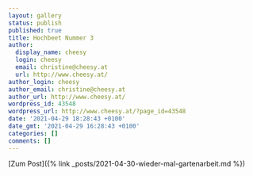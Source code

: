 ```yaml
---
layout: gallery
status: publish
published: true
title: Hochbeet Nummer 3
author:
  display_name: cheesy
  login: cheesy
  email: christine@cheesy.at
  url: http://www.cheesy.at/
author_login: cheesy
author_email: christine@cheesy.at
author_url: http://www.cheesy.at/
wordpress_id: 43548
wordpress_url: http://www.cheesy.at/?page_id=43548
date: '2021-04-29 18:28:43 +0100'
date_gmt: '2021-04-29 16:28:43 +0100'
categories: []
comments: []
---
```

<!-- wp:core-embed/wordpress {"url":"http://www.cheesy.at/2021/04/wieder-mal-gartenarbeit/","type":"rich","providerNameSlug":"cheesy-at","className":""} -->
[Zum Post]({% link _posts/2021-04-30-wieder-mal-gartenarbeit.md %})
<!-- /wp:core-embed/wordpress -->
<!-- wp:paragraph --><!-- /wp:paragraph -->
